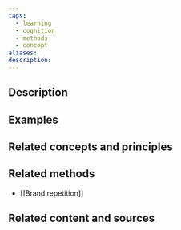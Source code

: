 ```yaml
---
tags:
  - learning
  - cognition
  - methods
  - concept
aliases: 
description:
---
```


## Description


## Examples 


## Related concepts and principles


## Related methods
- [[Brand repetition]]

## Related content and sources
